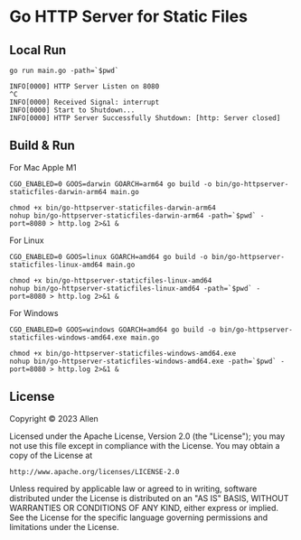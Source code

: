 # Go HTTP Server for Static Files

## Local Run

```shell
go run main.go -path=`$pwd`

INFO[0000] HTTP Server Listen on 8080                   
^C
INFO[0000] Received Signal: interrupt                   
INFO[0000] Start to Shutdown...                         
INFO[0000] HTTP Server Successfully Shutdown: [http: Server closed] 
```

## Build & Run

For Mac Apple M1

```shell
CGO_ENABLED=0 GOOS=darwin GOARCH=arm64 go build -o bin/go-httpserver-staticfiles-darwin-arm64 main.go

chmod +x bin/go-httpserver-staticfiles-darwin-arm64
nohup bin/go-httpserver-staticfiles-darwin-arm64 -path=`$pwd` -port=8080 > http.log 2>&1 &
```

For Linux

```shell
CGO_ENABLED=0 GOOS=linux GOARCH=amd64 go build -o bin/go-httpserver-staticfiles-linux-amd64 main.go

chmod +x bin/go-httpserver-staticfiles-linux-amd64
nohup bin/go-httpserver-staticfiles-linux-amd64 -path=`$pwd` -port=8080 > http.log 2>&1 &
```

For Windows

```shell
CGO_ENABLED=0 GOOS=windows GOARCH=amd64 go build -o bin/go-httpserver-staticfiles-windows-amd64.exe main.go

chmod +x bin/go-httpserver-staticfiles-windows-amd64.exe
nohup bin/go-httpserver-staticfiles-windows-amd64.exe -path=`$pwd` -port=8080 > http.log 2>&1 &
```

## License

Copyright &copy; 2023 Allen

Licensed under the Apache License, Version 2.0 (the "License");
you may not use this file except in compliance with the License.
You may obtain a copy of the License at

    http://www.apache.org/licenses/LICENSE-2.0

Unless required by applicable law or agreed to in writing, software
distributed under the License is distributed on an "AS IS" BASIS,
WITHOUT WARRANTIES OR CONDITIONS OF ANY KIND, either express or implied.
See the License for the specific language governing permissions and
limitations under the License.
